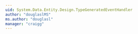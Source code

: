 ```yaml
---
uid: System.Data.Entity.Design.TypeGeneratedEventHandler
author: "douglaslMS"
ms.author: "douglasl"
manager: "craigg"
---
```

